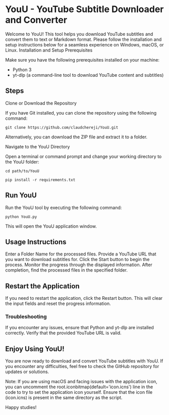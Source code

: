 
# YouU - YouTube Subtitle Downloader and Converter

Welcome to YouU! This tool helps you download YouTube subtitles and convert them to text or Markdown format. Please follow the installation and setup instructions below for a seamless experience on Windows, macOS, or Linux.
Installation and Setup
Prerequisites


Make sure you have the following prerequisites installed on your machine:

  - Python 3
  - yt-dlp (a command-line tool to download YouTube content and subtitles)

## Steps

Clone or Download the Repository

If you have Git installed, you can clone the repository using the following command:

    git clone https://github.com/claudchereji/YouU.git

Alternatively, you can download the ZIP file and extract it to a folder.

Navigate to the YouU Directory

Open a terminal or command prompt and change your working directory to the YouU folder:

```
cd path/to/YouU

pip install -r requirements.txt
```

## Run YouU

Run the YouU tool by executing the following command:

```
python YouU.py
```

This will open the YouU application window.

## Usage Instructions
        
Enter a Folder Name for the processed files.
Provide a YouTube URL that you want to download subtitles for.
Click the Start button to begin the process.
Monitor the progress through the displayed information.
After completion, find the processed files in the specified folder.

## Restart the Application

If you need to restart the application, click the Restart button. This will clear the input fields and reset the progress information.

### Troubleshooting
If you encounter any issues, ensure that Python and yt-dlp are installed correctly.
Verify that the provided YouTube URL is valid.

## Enjoy Using YouU!

You are now ready to download and convert YouTube subtitles with YouU. If you encounter any difficulties, feel free to check the GitHub repository for updates or solutions.

Note: If you are using macOS and facing issues with the application icon, you can uncomment the root.iconbitmap(default='icon.icns') line in the code to try to set the application icon yourself. Ensure that the icon file (icon.icns) is present in the same directory as the script.

Happy studies!
